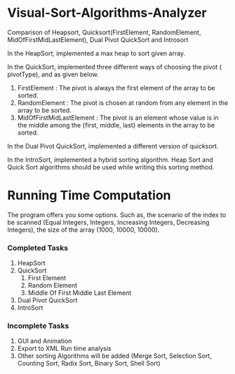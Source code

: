 # Visual-Sort-Algorithms-Analyzer

Comparison of Heapsort, Quicksort(FirstElement, RandomElement, MidOfFirstMidLastElement), Dual Pivot QuickSort and Introsort

In the HeapSort, implemented a max heap to sort given array.

In the QuickSort, implemented three different ways of choosing the pivot ( pivotType), and as given below.

1.  FirstElement : The pivot is always the first element of the array to be sorted.    
2.  RandomElement : The pivot is chosen at random from any element in the array to be sorted.   
3.  MidOfFirstMidLastElement : The pivot is an element whose value is in the middle among the {first, middle, last} elements in the array to be sorted.
    
In the Dual Pivot QuickSort, implemented a different version of quicksort.

In the IntroSort, implemented a hybrid sorting algorithm. Heap Sort and Quick Sort algorithms should be used while writing this sorting method.

# Running Time Computation

The program offers you some options. Such as, the scenario of the index to be scanned (Equal Integers, Integers, Increasing Integers, Decreasing Integers), the size of the array (1000, 10000, 10000).
[](https://github.com/derectus/Visual-Sort-Algorithms-Analyzer/Images/rt-computation.png)

### Completed Tasks
1.  HeapSort    
2.  QuickSort    
    1.  First Element        
    2.  Random Element       
    3.  Middle Of First Middle Last Element      
3.  Dual Pivot QuickSort
4.  IntroSort
    
### Incomplete Tasks
1.  GUI and Animation 
2.  Export to XML Run time analysis 
3.  Other sorting Algorithms will be added (Merge Sort, Selection Sort, Counting Sort, Radix Sort, Binary Sort, Shell Sort)
